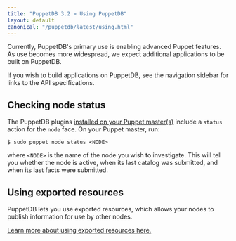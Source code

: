 ```yaml
---
title: "PuppetDB 3.2 » Using PuppetDB"
layout: default
canonical: "/puppetdb/latest/using.html"
---
```


[exported]: /puppet/latest/reference/lang_exported.html


Currently, PuppetDB's primary use is enabling advanced Puppet features. As use becomes more widespread, we expect additional applications to be built on PuppetDB.

If you wish to build applications on PuppetDB, see the navigation sidebar for links to the API specifications.

Checking node status
-----

The PuppetDB plugins [installed on your Puppet master(s)](./connect_puppet_master.html) include a `status` action for the `node` face. On your Puppet master, run:

    $ sudo puppet node status <NODE>

where `<NODE>` is the name of the node you wish to investigate. This will tell you whether the node is active, when its last catalog was submitted, and when its last facts were submitted.

Using exported resources
-----

PuppetDB lets you use exported resources, which allows your nodes to publish information for use by other nodes.

[Learn more about using exported resources here.][exported]

